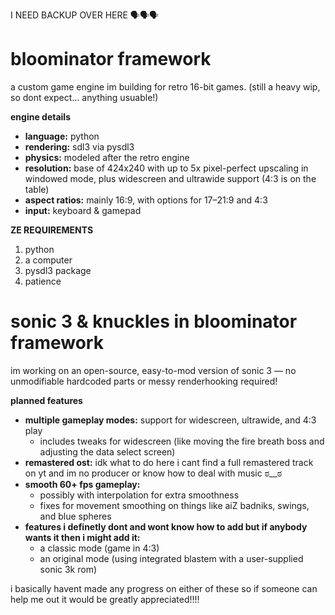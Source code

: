 I NEED BACKUP OVER HERE 🗣️🗣️🗣️

# bloominator framework

a custom game engine im building for retro 16-bit games. (still a heavy wip, so dont expect... anything usuable!)

**engine details**
- **language:** python
- **rendering:** sdl3 via pysdl3
- **physics:** modeled after the retro engine
- **resolution:** base of 424x240 with up to 5x pixel-perfect upscaling in windowed mode, plus widescreen and ultrawide support (4:3 is on the table)
- **aspect ratios:** mainly 16:9, with options for 17–21:9 and 4:3
- **input:** keyboard & gamepad

**ZE REQUIREMENTS**
1. python
2. a computer
3. pysdl3 package
4. patience

# sonic 3 & knuckles in bloominator framework

im working on an open-source, easy-to-mod version of sonic 3 — no unmodifiable hardcoded parts or messy renderhooking required!

**planned features**
- **multiple gameplay modes:** support for widescreen, ultrawide, and 4:3 play
  - includes tweaks for widescreen (like moving the fire breath boss and adjusting the data select screen)
- **remastered ost:** idk what to do here i cant find a full remastered track on yt and im no producer or know how to deal with music ಠ__ಠ
- **smooth 60+ fps gameplay:**  
  - possibly with interpolation for extra smoothness  
  - fixes for movement smoothing on things like aiZ badniks, swings, and blue spheres
- **features i definetly dont and wont know how to add but if anybody wants it then i might add it:**  
  - a classic mode (game in 4:3)  
  - an original mode (using integrated blastem with a user-supplied sonic 3k rom)

i basically havent made any progress on either of these so if someone can help me out it would be greatly appreciated!!!!
